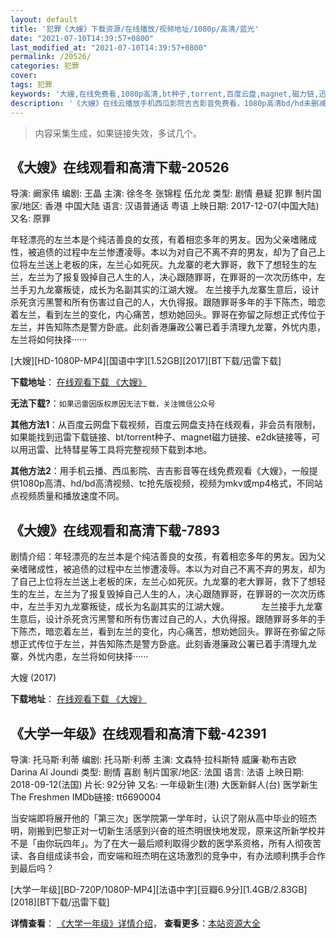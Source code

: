 ```yaml
---
layout: default
title: '犯罪《大嫂》下载资源/在线播放/视频地址/1080p/高清/蓝光'
date: "2021-07-10T14:39:57+0800"
last_modified_at: "2021-07-10T14:39:57+0800"
permalink: /20526/
categories: 犯罪
cover:
tags: 犯罪
keywords: '大嫂,在线免费看,1080p高清,bt种子,torrent,百度云盘,magnet,磁力链,迅雷下载资源'
description: '《大嫂》在线云播放手机西瓜影院吉吉影音免费看，1080p高清bd/hd未删减完整版和tc抢先枪版，mkv/mp4格式，附带bt/torrent种子、magnet/磁力链、百度云盘、网盘资源迅雷下载链接'
---
```


>内容采集生成，如果链接失效，多试几个。


## 《大嫂》在线观看和高清下载-20526

导演: 阚家伟 编剧: 王晶 主演: 徐冬冬 张锦程 伍允龙 类型: 剧情 悬疑 犯罪 制片国家/地区: 香港 中国大陆 语言: 汉语普通话 粤语 上映日期: 2017-12-07(中国大陆) 又名: 原罪

年轻漂亮的左兰本是个纯洁善良的女孩，有着相恋多年的男友。因为父亲嗜赌成性，被追债的过程中左兰惨遭凌辱。本以为对自己不离不弃的男友，却为了自己上位将左兰送上老板的床，左兰心如死灰。九龙寨的老大罪哥，救下了想轻生的左兰，左兰为了报复毁掉自己人生的人，决心跟随罪哥，在罪哥的一次次历练中，左兰手刃九龙寨叛徒，成长为名副其实的江湖大嫂。 左兰接手九龙寨生意后，设计杀死贪污黑警和所有伤害过自己的人，大仇得报。跟随罪哥多年的手下陈杰，暗恋着左兰，看到左兰的变化，内心痛苦，想劝她回头。罪哥在弥留之际想正式传位于左兰，并告知陈杰是警方卧底。此刻香港廉政公署已着手清理九龙寨，外忧内患，左兰将如何抉择······


[大嫂][HD-1080P-MP4][国语中字][1.52GB][2017][BT下载/迅雷下载]

**下载地址**： [在线观看下载 《大嫂》](https://www.btdx8.com/torrent/ds_2017.html) 


**无法下载?**：`如果迅雷因版权原因无法下载，关注微信公众号 `

**其他方法1**：从百度云网盘下载视频，百度云网盘支持在线观看，非会员有限制，如果能找到迅雷下载链接、bt/torrent种子、magnet磁力链接、e2dk链接等，可以用迅雷、比特彗星等工具将完整视频下载到本地。

**其他方法2**：用手机云播、西瓜影院、吉吉影音等在线免费观看《大嫂》，一般提供1080p高清、hd/bd高清视频、tc抢先版视频，视频为mkv或mp4格式，不同站点视频质量和播放速度不同。


## 《大嫂》在线观看和高清下载-7893

剧情介绍：年轻漂亮的左兰本是个纯洁善良的女孩，有着相恋多年的男友。因为父亲嗜赌成性，被追债的过程中左兰惨遭凌辱。本以为对自己不离不弃的男友，却为了自己上位将左兰送上老板的床，左兰心如死灰。九龙寨的老大罪哥，救下了想轻生的左兰，左兰为了报复毁掉自己人生的人，决心跟随罪哥，在罪哥的一次次历练中，左兰手刃九龙寨叛徒，成长为名副其实的江湖大嫂。      　　左兰接手九龙寨生意后，设计杀死贪污黑警和所有伤害过自己的人，大仇得报。跟随罪哥多年的手下陈杰，暗恋着左兰，看到左兰的变化，内心痛苦，想劝她回头。罪哥在弥留之际想正式传位于左兰，并告知陈杰是警方卧底。此刻香港廉政公署已着手清理九龙寨，外忧内患，左兰将如何抉择······


大嫂 (2017)

**下载地址**： [在线观看下载 《大嫂》](https://www.btbtdy.me/btdy/dy11935.html) 


## 《大学一年级》在线观看和高清下载-42391

导演: 托马斯·利蒂 编剧: 托马斯·利蒂 主演: 文森特·拉科斯特 威廉·勒布吉欧 Darina Al Joundi 类型: 剧情 喜剧 制片国家/地区: 法国 语言: 法语 上映日期: 2018-09-12(法国) 片长: 92分钟 又名: 一年级新生(港) 大医新鲜人(台) 医学新生 The Freshmen IMDb链接: tt6690004

当安端即将展开他的「第三次」医学院第一学年时，认识了刚从高中毕业的班杰明，刚搬到巴黎正对一切新生活感到兴奋的班杰明很快地发现，原来这所新学校并不是「由你玩四年」。为了在大一最后顺利取得少数的医学系资格，所有人彻夜苦读、各自组成读书会，而安端和班杰明在这场激烈的竞争中，有办法顺利携手合作到最后吗？


[大学一年级][BD-720P/1080P-MP4][法语中字][豆瓣6.9分][1.4GB/2.83GB][2018][BT下载/迅雷下载]

**详情查看**： [《大学一年级》详情介绍](/movie/42391/)， **查看更多**：[本站资源大全](/movie/t/all/)

